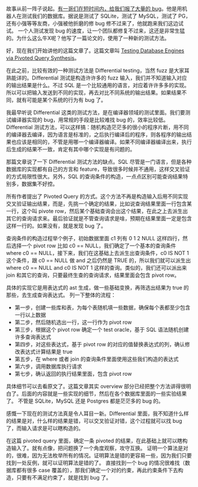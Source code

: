 故事从前一阵子说起。[有一哥们在短时间内，给我们报了大量的 bug](https://github.com/pingcap/tidb/issues?q=+is%3Aissue+author%3Amrigger+)。他是用机器人在测试我们的数据库。据说是测试了 SQLite，测试了 MySQL，测试了 PG，还有小强等等友商，小强被他折磨的修 bug 修不过来了，他就跑来我们这边试试。
一个人测试发现 bug 的速度，让一个团队都修复不过来，这还是非常生猛的。为什么这么牛X呢？他写了一篇论文的，使用了一种新的测试方法。

好，现在我们开始讲他的这篇文章了。这篇文章叫 [Testing Database Engines via Pivoted Query Synthesis](https://arxiv.org/pdf/2001.04174.pdf)。

在此之前，比较有效的一种测试方法是  Differential testing，当然 fuzz 是大家耳熟能详的。Differential 测试是构造许许多的 fuzz 输入，我们并不知道输入对应的输出结果是什么。不过 SQL 是一个比较通用的语言，对应着许许多多的实现。所以可以把输入发送到不同的实现，再去对比不同系统的输出结果。如果结果不同，就有可能是某个系统的行为有 bug 了。

我最早听说 Differential 这类的测试方法，是在编译器领域的测试里面。我们要测试编译器实现的 bug，用常规的手段是比较难找 bug 的，效率比较低。Differential 测试方法，可以这样搞：随机构造茫茫多的很小的程序片断，用不同的编译器去编译，因为语言是标准的，之后执行编译后的程序，则各程序的输出结果也应该是相同的，不管是用哪一个编译器编译。如果不同编译器编译出来，执行后生成的结果不一致，肯定有其中哪个实现是有问题的。

那篇文章说了一下 Differential 测试方法的缺点。SQL 尽管是一门语言，但是各种数据库的实现都有自己的方言和 feature，导致很多时候并不通用，这样交叉验证的方式局限性很大。另外，SQL 的查询条件的构造，一点点区别可能查询结果特别多，数据集不好控。

所有作者提出了 Pivoted Query 的方式。这个方法不再是构造输入后用不同实现交叉验证输出结果，而是，先挑一个确定的结果，比如说查询结果里面一行包含某一行，这个叫 pivote row，然后某个基础查询会出这个结果，在此之上去派生出其它的查询请求来。最后验证就是不管查询请求是啥，预期在结果里面一定是包含这样一行的。如果没有，就是发现 bug 了。

查询条件的构造过程举个例子，初始数据里面 c1 列有 0 1 2 NULL 这样四行，然后选择一个 pivot row 比如 c0 == NULL，我们确定了一个基本的查询条件 where c0 == NULL，接下来，我们在这基础上去派生出查询条件，c0 IS NOT 1 这个条件，跟 c0 == NULL 做 and 之后仍然是 TRUE 的，所以我们就可以派生出 where c0 == NULL and c0 IS NOT 1 这样的查询。类似的，我们还可以派出来 join 和其它的查询，只要最终生查的查询请求，结果里面会包含 pivot row。

具体的实现它是用表达式的 ast 生成，做一些基础变换，再筛选出结果为 true 的那些，去生成查询表达式。
列一下整体的流程：

* 第一步，创建一些库和表，为每个表随机填一些数据，确保每个表都至少包含一行以上数据
* 第二步，然后随机选出一行，这一行作为 pivot row
* 第三步，根据这个 pivot row 确定一个 test oracle，基于 SQL 语法随机创建许多查询表达式
* 第四步，对这些表达式，基于 pivot row 的对应的值替换表达式的列，确认修改表达式计算结果是 true
* 第五步，在 where 或者 join 的查询条件里面使用这些我们构造的表达式
* 第六步，调用数据库执行请求
* 第七步，确认返回的执行结果里面，包含 pivot row

具体细节可以去看原文了。这篇文章其实 overview 部分已经把整个方法讲得很明白了。后面的内容就是一些实现的细节，然后在各个数据库里面的一些实验结果了。
不管是 SQLite，MySQL 还是 Postgres 都是茫茫多的 bug 的。

感慨一下现在的测试方法真是令人耳目一新。Differential 里面，我不知道什么样的结果是对，什么样的结果是错，可以交叉验证对错，这个过程就可以找 bug 了，而输入请求是可以瞎构造的。

在这篇 pivoted query 里面，确定一条 pivoted 的结果，在此基础上就可以瞎构造输入了。就有点像，把问题换了一个角度观察，攻守互换。
证明一个算法是对的，很难，因为无法枚举所有的情况。证明算法是错的更容易一些，因为我们只要找到一处反例，就可以证明算法是错的了。
直接找到一个 bug 的情况很难找（数据库都有很多 case 覆盖的），那我们确定一个对的约束，再此约束条件下去构造，只要有不满足约束了，就是找到 bug 了。
